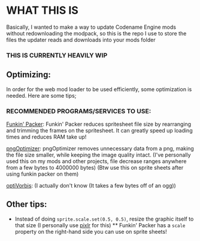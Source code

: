 # WHAT THIS IS
Basically, I wanted to make a way to update Codename Engine mods without redownloading the modpack, so this is the repo I use to store the files the updater reads and downloads into your mods folder

### THIS IS CURRENTLY HEAVILY WIP

## Optimizing:
In order for the web mod loader to be used efficiently, some optimization is needed.
Here are some tips;
### RECOMMENDED PROGRAMS/SERVICES TO USE:
[Funkin' Packer](https://niirou.se/wip/funkin-packer/):
    Funkin' Packer reduces spritesheet file size by rearranging and trimming the frames on the spritesheet.
    It can greatly speed up loading times and reduces RAM take up!
    
[pngOptimizer](https://psydk.org/pngoptimizer):
    pngOptimizer removes unnecessary data from a png, making the file size smaller, while keeping the image quality intact.
    (I've personally used this on my mods and other projects, file decrease ranges anywhere from a few bytes to 4000000 bytes)
    (Btw use this on sprite sheets after using funkin packer on them)

[optiVorbis](https://optivorbis.github.io/OptiVorbis/):
    (I actually don't know (It takes a few bytes off of an ogg))

## Other tips:
* Instead of doing `sprite.scale.set(0.5, 0.5)`, resize the graphic itself to that size (I personally use [pixlr]() for this)
** Funkin' Packer has a `scale` property on the right-hand side you can use on sprite sheets!